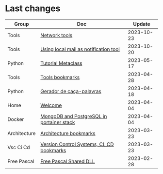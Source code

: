 # Last changes

| Group | Doc | Update |
|-------|-----|--------|
| Tools | [Network tools](kb/tools/network) | 2023-10-23 |
| Tools | [Using local mail as notification tool](kb/tools/local_mail_notification) | 2023-10-20 |
| Python | [Tutorial Metaclass](kb/python/metaclass_tutorial) | 2023-05-17 |
| Tools | [Tools bookmarks](kb/tools/_bookmarks) | 2023-04-28 |
| Python | [Gerador de caça-palavras](kb/python/caca_palavras) | 2023-04-18 |
| Home | [Welcome](kb/index) | 2023-04-04 |
| Docker | [MongoDB and PostgreSQL in portainer stack](kb/docker/databases_portainer) | 2023-04-04 |
| Architecture | [Architecture bookmarks](kb/architecture/_bookmarks) | 2023-03-23 |
| Vsc Ci Cd | [Version Control Systems, CI, CD bookmarks](kb/vsc_ci_cd/_bookmarks) | 2023-03-23 |
| Free Pascal | [Free Pascal Shared DLL](kb/free_pascal/shared_dll) | 2023-02-28 |
